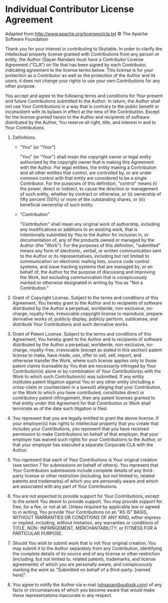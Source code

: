 # Individual Contributor License Agreement
Adapted from http://www.apache.org/licenses/icla.txt © The Apache Software Foundation

Thank you for your interest in contributing to Skytable. In order to clarify the intellectual property license granted with Contributions from any person or entity, the Author (Sayan Nandan) must have a Contributor License Agreement ("CLA") on file that has been signed by each Contributor, indicating agreement to the license terms below. This license is for your protection as a Contributor as well as the protection of the Author and its users; it does not change your rights to use your own Contributions for any other purpose.

You accept and agree to the following terms and conditions for Your present and future Contributions submitted to the Author. In return, the Author shall not use Your Contributions in a way that is contrary to the public benefit or inconsistent with its bylaws in effect at the time of the Contribution. Except for the license granted herein to the Author and recipients of software distributed by the Author, You reserve all right, title, and interest in and to Your Contributions.

1. Definitions.

    - "You" (or "Your")

    
        "You" (or "Your") shall mean the copyright owner or legal entity authorized by the copyright owner that is making this Agreement with the Author. For legal entities, the entity making a Contribution and all other entities that control, are controlled by, or are under common control with that entity are considered to be a single Contributor. For the purposes of this definition, "control" means (i) the power, direct or indirect, to cause the direction or management of such entity, whether by contract or otherwise, or (ii) ownership of fifty percent (50%) or more of the outstanding shares, or (iii) beneficial ownership of such entity.

    - "Contribution"

    
        "Contribution" shall mean any original work of authorship, including any modifications or additions to an existing work, that is intentionally submitted by You to the Author for inclusion in, or documentation of, any of the products owned or managed by the Author (the "Work"). For the purposes of this definition, "submitted" means any form of electronic, verbal, or written communication sent to the Author or its representatives, including but not limited to communication on electronic mailing lists, source code control systems, and issue tracking systems that are managed by, or on behalf of, the Author for the purpose of discussing and improving the Work, but excluding communication that is conspicuously marked or otherwise designated in writing by You as "Not a Contribution."

2. Grant of Copyright License. Subject to the terms and conditions of this Agreement, You hereby grant to the Author and to recipients of software distributed by the Author a perpetual, worldwide, non-exclusive, no-charge, royalty-free, irrevocable copyright license to reproduce, prepare derivative works of, publicly display, publicly perform, sublicense, and distribute Your Contributions and such derivative works.

3. Grant of Patent License. Subject to the terms and conditions of this Agreement, You hereby grant to the Author and to recipients of software distributed by the Author a perpetual, worldwide, non-exclusive, no-charge, royalty-free, irrevocable (except as stated in this section) patent license to make, have made, use, offer to sell, sell, import, and otherwise transfer the Work, where such license applies only to those patent claims licensable by You that are necessarily infringed by Your Contribution(s) alone or by combination of Your Contribution(s) with the Work to which such Contribution(s) was submitted. If any entity institutes patent litigation against You or any other entity (including a cross-claim or counterclaim in a lawsuit) alleging that your Contribution, or the Work to which you have contributed, constitutes direct or contributory patent infringement, then any patent licenses granted to that entity under this Agreement for that Contribution or Work shall terminate as of the date such litigation is filed.

4. You represent that you are legally entitled to grant the above license. If your employer(s) has rights to intellectual property that you create that includes your Contributions, you represent that you have received permission to make Contributions on behalf of that employer, that your employer has waived such rights for your Contributions to the Author, or that your employer has executed a separate Corporate CLA with the Author.

5. You represent that each of Your Contributions is Your original creation (see section 7 for submissions on behalf of others). You represent that Your Contribution submissions include complete details of any third-party license or other restriction (including, but not limited to, related patents and trademarks) of which you are personally aware and which are associated with any part of Your Contributions.

6. You are not expected to provide support for Your Contributions, except to the extent You desire to provide support. You may provide support for free, for a fee, or not at all. Unless required by applicable law or agreed to in writing, You provide Your Contributions on an "AS IS" BASIS, WITHOUT WARRANTIES OR CONDITIONS OF ANY KIND, either express or implied, including, without limitation, any warranties or conditions of TITLE, NON- INFRINGEMENT, MERCHANTABILITY, or FITNESS FOR A PARTICULAR PURPOSE.

7. Should You wish to submit work that is not Your original creation, You may submit it to the Author separately from any Contribution, identifying the complete details of its source and of any license or other restriction (including, but not limited to, related patents, trademarks, and license agreements) of which you are personally aware, and conspicuously marking the work as "Submitted on behalf of a third-party: [named here]".

8. You agree to notify the Author via e-mail (ohsayan@outlook.com) of any facts or circumstances of which you become aware that would make these representations inaccurate in any respect.
